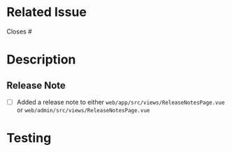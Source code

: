# Related Issue
<!-- What issue does this PR close? If it should not close the issue, change the word to 'Addresses' -->
Closes #

# Description
<!-- What does the PR do, add a feature, refactor, fix a bug? -->

## Release Note
- [ ] Added a release note to either `web/app/src/views/ReleaseNotesPage.vue` or `web/admin/src/views/ReleaseNotesPage.vue`

# Testing
<!-- How should a reviewer verify this PR does what it should? -->
